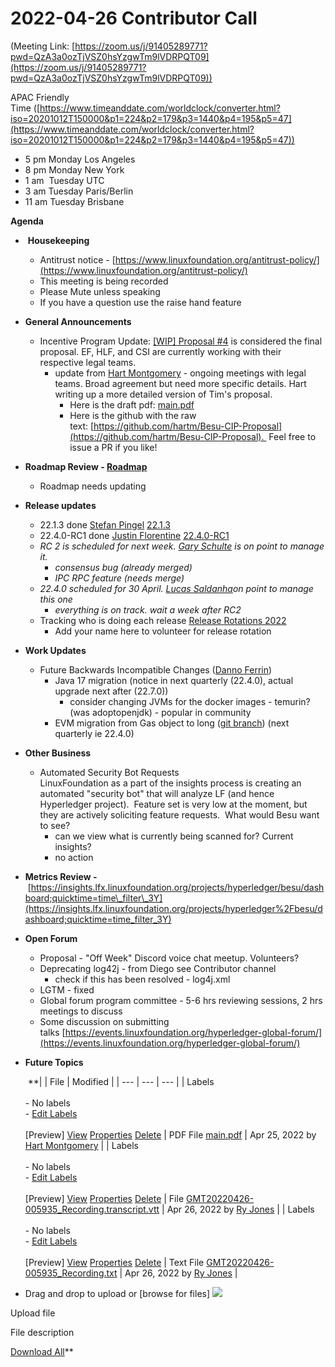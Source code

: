 # 2022-04-26 Contributor Call

(Meeting Link: ⁨[https://zoom.us/j/91405289771?pwd=QzA3a0ozTjVSZ0hsYzgwTm9lVDRPQT09](https://zoom.us/j/91405289771?pwd=QzA3a0ozTjVSZ0hsYzgwTm9lVDRPQT09))

APAC Friendly Time ([https://www.timeanddate.com/worldclock/converter.html?iso=20201012T150000&p1=224&p2=179&p3=1440&p4=195&p5=47](https://www.timeanddate.com/worldclock/converter.html?iso=20201012T150000&p1=224&p2=179&p3=1440&p4=195&p5=47))

- 5 pm Monday Los Angeles
- 8 pm Monday New York
- 1 am  Tuesday UTC
- 3 am Tuesday Paris/Berlin
- 11 am Tuesday Brisbane

**Agenda**

-  **Housekeeping**
  - Antitrust notice - [https://www.linuxfoundation.org/antitrust-policy/](https://www.linuxfoundation.org/antitrust-policy/)
  - This meeting is being recorded
  - Please Mute unless speaking
  - If you have a question use the raise hand feature
- **General Announcements**
  - Incentive Program Update: [\[WIP\] Proposal #4](../../../../besu/programs-grants/besu-execution-client-incentive-program/wip-proposal-4.md) is considered the final proposal. EF, HLF, and CSI are currently working with their respective legal teams. 
    - update from [Hart Montgomery](https://lf-hyperledger.atlassian.net/wiki/people/712020:86f447c0-86dc-43b3-ac03-6a31923bbb84?ref=confluence) - ongoing meetings with legal teams. Broad agreement but need more specific details. Hart writing up a more detailed version of Tim's proposal.
      - Here is the draft pdf: [main.pdf](./attachments/main.pdf)
      - Here is the github with the raw text: [https://github.com/hartm/Besu-CIP-Proposal](https://github.com/hartm/Besu-CIP-Proposal).  Feel free to issue a PR if you like!
- **Roadmap Review - [Roadmap](https://lf-hyperledger.atlassian.net/wiki/display/BESU/Roadmap)** 
  - Roadmap needs updating
- **Release updates**
  - 22.1.3 done [Stefan Pingel](https://lf-hyperledger.atlassian.net/wiki/people/5cad317cbb353819f2b62236?ref=confluence) [22.1.3](https://github.com/hyperledger/besu/releases/tag/22.1.3)
  - 22.4.0-RC1 done [Justin Florentine](https://lf-hyperledger.atlassian.net/wiki/people/60be12f85c64b100711c51d4?ref=confluence) [22.4.0-RC1](https://github.com/hyperledger/besu/releases/tag/22.4.0-RC1) 
  - *RC 2 is scheduled for next week. [Gary Schulte](https://lf-hyperledger.atlassian.net/wiki/people/6047b948b020eb00684030b6?ref=confluence) is on point to manage it.* 
    - *consensus bug (already merged)*
    - *IPC RPC feature (needs merge)*
  - *22.4.0 scheduled for 30 April. [Lucas Saldanha](https://lf-hyperledger.atlassian.net/wiki/people/557058:0d633bf4-2ffe-43aa-9885-fc8f4eb766fd?ref=confluence)on point to manage this one* 
    - *everything is on track. wait a week after RC2*
  - Tracking who is doing each release [Release Rotations 2022](https://lf-hyperledger.atlassian.net/wiki/display/BESU/Release+Rotations+2022)
    - Add your name here to volunteer for release rotation
- **Work Updates**
  - Future Backwards Incompatible Changes ([Danno Ferrin](https://lf-hyperledger.atlassian.net/wiki/people/5b7f2d80c4e4892a5b789551?ref=confluence))
    - Java 17 migration (notice in next quarterly (22.4.0), actual upgrade next after (22.7.0))
      - consider changing JVMs for the docker images - temurin? (was adoptopenjdk) - popular in community
    - EVM migration from Gas object to long ([git branch](https://github.com/shemnon/besu/tree/longForGas)) (next quarterly ie 22.4.0)
- **Other Business** 
  - Automated Security Bot Requests  
LinuxFoundation as a part of the insights process is creating an automated "security bot" that will analyze LF (and hence Hyperledger project).  Feature set is very low at the moment, but they are actively soliciting feature requests.  What would Besu want to see?
    - can we view what is currently being scanned for? Current insights?
    - no action
- **Metrics Review -** [https://insights.lfx.linuxfoundation.org/projects/hyperledger/besu/dashboard;quicktime=time\_filter\_3Y](https://insights.lfx.linuxfoundation.org/projects/hyperledger%2Fbesu/dashboard;quicktime=time_filter_3Y)
- **Open Forum**
  - Proposal - "Off Week" Discord voice chat meetup. Volunteers?
  - Deprecating log42j - from Diego see Contributor channel 
    - check if this has been resolved - log4j.xml
  - LGTM - fixed
  - Global forum program committee - 5-6 hrs reviewing sessions, 2 hrs meetings to discuss
  - Some discussion on submitting talks [https://events.linuxfoundation.org/hyperledger-global-forum/](https://events.linuxfoundation.org/hyperledger-global-forum/)
- **Future Topics**

    **|     | File | Modified |
| --- | --- | --- |
| Labels<br><br>- No labels<br>- [Edit Labels](#)<br><br>[Preview] [View](/wiki/download/attachments/22155543/main.pdf?version=1) [Properties](/wiki/pages/editattachment.action?pageId=22155543&fileName=main.pdf&isFromPageView=true) [Delete](/wiki/pages/confirmattachmentremoval.action?pageId=22155543&fileName=main.pdf) | PDF File [main.pdf](/wiki/download/attachments/22155543/main.pdf?api=v2) | Apr 25, 2022 by [Hart Montgomery](/wiki/people/712020:86f447c0-86dc-43b3-ac03-6a31923bbb84) |
| Labels<br><br>- No labels<br>- [Edit Labels](#)<br><br>[Preview] [View](/wiki/download/attachments/22155543/GMT20220426-005935_Recording.transcript.vtt?version=1) [Properties](/wiki/pages/editattachment.action?pageId=22155543&fileName=GMT20220426-005935_Recording.transcript.vtt&isFromPageView=true) [Delete](/wiki/pages/confirmattachmentremoval.action?pageId=22155543&fileName=GMT20220426-005935_Recording.transcript.vtt) | File [GMT20220426-005935\_Recording.transcript.vtt](/wiki/download/attachments/22155543/GMT20220426-005935_Recording.transcript.vtt?api=v2) | Apr 26, 2022 by [Ry Jones](/wiki/people/557058:078cecfc-fb17-4d9a-8759-b5b74efa6850) |
| Labels<br><br>- No labels<br>- [Edit Labels](#)<br><br>[Preview] [View](/wiki/download/attachments/22155543/GMT20220426-005935_Recording.txt?version=1) [Properties](/wiki/pages/editattachment.action?pageId=22155543&fileName=GMT20220426-005935_Recording.txt&isFromPageView=true) [Delete](/wiki/pages/confirmattachmentremoval.action?pageId=22155543&fileName=GMT20220426-005935_Recording.txt) | Text File [GMT20220426-005935\_Recording.txt](/wiki/download/attachments/22155543/GMT20220426-005935_Recording.txt?api=v2) | Apr 26, 2022 by [Ry Jones](/wiki/people/557058:078cecfc-fb17-4d9a-8759-b5b74efa6850) |

- Drag and drop to upload or [browse for files] ![](/wiki/images/icons/wait.gif)

Upload file 

File description  

[Download All](/wiki/download/all_attachments?pageId=22155543)**